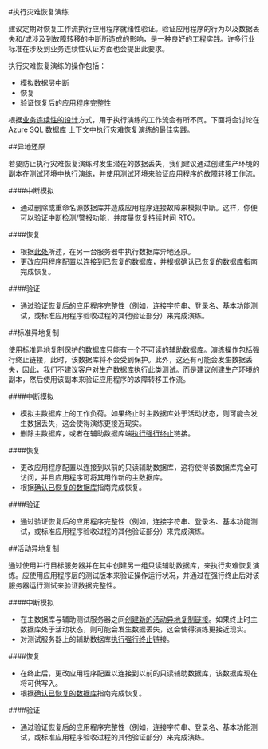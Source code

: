 ﻿<properties 
   pageTitle="SQL 数据库灾难恢复演练" 
   description="了解有关使用 Azure SQL 数据库执行灾难恢复演练，帮助任务关键型业务应用程序弹性应对故障和中断的指导和最佳实践。" 
   services="sql-database" 
   documentationCenter="" 
   authors="mihaelablendea" 
   manager="jeffreyg" 
   editor="monicar"/>

<tags
   ms.service="sql-database"
   ms.date="07/15/2015"
   wacn.date="09/15/2015"/>

#执行灾难恢复演练

建议定期对恢复工作流执行应用程序就绪性验证。验证应用程序的行为以及数据丢失和/或涉及到故障转移的中断所造成的影响，是一种良好的工程实践。许多行业标准在涉及到业务连续性认证方面也会提出此要求。

执行灾难恢复演练的操作包括：

- 模拟数据层中断
- 恢复 
- 验证恢复后的应用程序完整性

根据[业务连续性的设计](sql-database-business-continuity)方式，用于执行演练的工作流会有所不同。下面将会讨论在 Azure SQL 数据库 上下文中执行灾难恢复演练的最佳实践。 

##异地还原

若要防止执行灾难恢复演练时发生潜在的数据丢失，我们建议通过创建生产环境的副本在测试环境中执行演练，并使用测试环境来验证应用程序的故障转移工作流。
 
####中断模拟

- 通过删除或重命名源数据库并造成应用程序连接故障来模拟中断。这样，你便可以验证中断检测/警报功能，并度量恢复持续时间 RTO。

####恢复

- 根据[此处](/documentation/articles/sql-database-disaster-recovery)所述，在另一台服务器中执行数据库异地还原。 
- 更改应用程序配置以连接到已恢复的数据库，并根据[确认已恢复的数据库](/documentation/articles/sql-database-recovered-finalize)指南完成恢复。

####验证

- 通过验证恢复后的应用程序完整性（例如，连接字符串、登录名、基本功能测试，或标准应用程序验收过程的其他验证部分）来完成演练。

##标准异地复制

使用标准异地复制保护的数据库只能有一个不可读的辅助数据库。演练操作包括强行终止链接，此时，该数据库将不会受到保护。此外，这还有可能会发生数据丢失，因此，我们不建议客户对生产数据库执行此类测试。而是建议创建生产环境的副本，然后使用该副本来验证应用程序的故障转移工作流。

####中断模拟

- 模拟主数据库上的工作负荷。如果终止时主数据库处于活动状态，则可能会发生数据丢失，这会使得演练更接近现实。
- 删除主数据库，或者在辅助数据库端[执行强行终止](/documentation/articles/sql-database-disaster-recovery)链接。

####恢复

- 更改应用程序配置以连接到以前的只读辅助数据库，这将使得该数据库完全可访问，并且应用程序可将其用作新的主数据库。 
- 根据[确认已恢复的数据库](/documentation/articles/sql-database-recovered-finalize)指南完成恢复。

####验证

- 通过验证恢复后的应用程序完整性（例如，连接字符串、登录名、基本功能测试，或标准应用程序验收过程的其他验证部分）来完成演练。

##活动异地复制

通过使用并行目标服务器并在其中创建另一组只读辅助数据库，来执行灾难恢复演练。应使用应用程序层的测试版本来验证操作运行状况，并通过在强行终止后对该服务器运行测试来验证数据完整性。

####中断模拟

- 在主数据库与辅助测试服务器之间[创建新的活动异地复制链接](/documentation/articles/sql-database-business-continuity-design)。如果终止时主数据库处于活动状态，则可能会发生数据丢失，这会使得演练更接近现实。
- 对测试服务器上的辅助数据库[执行强行终止](/documentation/articles/sql-database-disaster-recovery)链接。

####恢复

- 在终止后，更改应用程序配置以连接到以前的只读辅助数据库，该数据库现在将可供写入。
- 根据[确认已恢复的数据库](/documentation/articles/sql-database-recovered-finalize)指南完成恢复。

####验证

- 通过验证恢复后的应用程序完整性（例如，连接字符串、登录名、基本功能测试，或标准应用程序验收过程的其他验证部分）来完成演练。

<!---HONumber=69-->